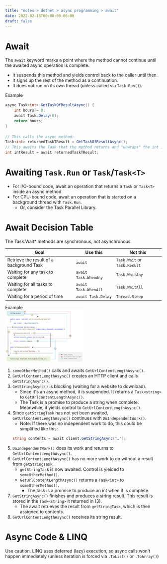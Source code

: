 ```yaml
---
title: "notes > dotnet > async programming > await"
date: 2022-02-16T00:00:00-06:00
draft: false
---
```


# Await
The `await` keyword marks a point where the method cannot continue until the awaited async operation is complete.
- It suspends this method and yields control back to the caller until then.
- It signs up the rest of the method as a continuation.
- It does not run on its own thread (unless called via `Task.Run()`).

Example
```cs
async Task<int> GetTaskOfResultAsync() {
	int hours = 0;
	await Task.Delay(0);
	return hours;
}

// This calls the async method:
Task<int> returnedTaskTResult = GetTaskOfResultAsync();
// This awaits the Task that the method returns and "unwraps" the int it holds:
int intResult = await returnedTaskTResult;
```

# Awaiting `Task.Run` or `Task`/`Task<T>`
- For I/O-bound code, await an operation that returns a `Task` or `Task<T>` inside an async method.
- For CPU-bound code, await an operation that is started on a background thread with `Task.Run`.
	- Or, consider the Task Parallel Library.

# Await Decision Table
The Task.Wait* methods are synchronous, not asynchronous.

| Goal | Use this | Not this |
|------|----------|----------|
Retrieve the result of a background Task | `await` | `Task.Wait` or `Task.Result`
Waiting for any task to complete | `await Task.WhenAny` | `Task.WaitAny`
Waiting for all tasks to complete | `await Task.WhenAll` | `Task.WaitAll`
Waiting for a period of time | `await Task.Delay` | `Thread.Sleep`

Example  
<img src="await.png" width="50%" height="50%">

1. `someOtherMethod()` calls and awaits `GetUrlContentLengthAsync()`.
2. `GetUrlContentLengthAsync()` creates an HTTP client and calls `GetStringAsync()`.
3. `GetStringAsync()` is blocking (waiting for a website to download).  
   - Since it's an async method, it is suspended.  It returns a `Task<string>` to `GetUrlContentLengthAsync()`.
   - The Task is a promise to produce a string when complete.  Meanwhile, it yields control to `GetUrlContentLengthAsync()`.
4. Since `getStringTask` has not yet been awaited, `GetUrlContentLengthAsync()` continues with `DoIndependentWork()`.
   - Note:  If there was no independent work to do, this could be simplified like this:
    ```cs
    string contents = await client.GetStringAsync("…");
    ```
5. `DoIndependentWork()` does its work and returns to `GetUrlContentLengthAsync()`.
6. `GetUrlContentLengthAsync()` has no more work to do without a result from `getStringTask`.  
   - `getStringTask` is now awaited.  Control is yielded to `someOtherMethod()`.
   - `GetUrlContentLengthAsync()` returns a `Task<int>` to `someOtherMethod()`.
     - The task is a promise to produce an int when it is complete.
7. `GetStringAsync()` finishes and produces a string result.  This result is stored in the `Task<string>` it returned in (3).
   - The await retrieves the result from `getStringTask`, which is then assigned to contents.
8. `GetUrlContentLengthAsync()` receives its string result.

# Async Code & LINQ
Use caution.  LINQ uses deferred (lazy) execution, so async calls won't happen immediately (unless iteration is forced via `.ToList()` or `.ToArray()`)



